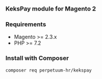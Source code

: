 
### KeksPay module for Magento 2

### Requirements
- Magento >= 2.3.x
- PHP >= 7.2

### Install with Composer
```
composer req perpetuum-hr/kekspay
```
